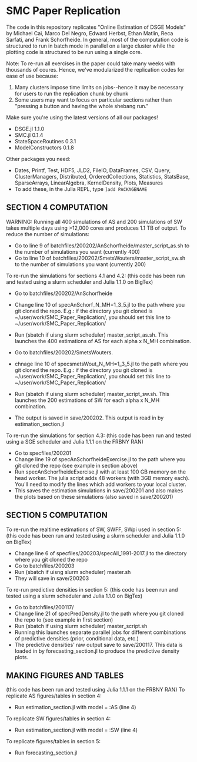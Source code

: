 # SMC Paper Replication
The code in this repository replicates "Online Estimation of DSGE Models" by Michael Cai, Marco Del Negro, Edward Herbst, Ethan Matlin, Reca Sarfati, and Frank Schorfheide. In general, most of the computation code is structured to run in batch mode in parallel on a large cluster while the plotting code is structured to be run using a single core.

Note: To re-run all exercises in the paper could take many weeks with thousands of coures. Hence, we've modularized the replication codes for ease of use because:
1. Many clusters impose time limits on jobs--hence it may be necessary for users to run the replication chunk by chunk
2. Some users may want to focus on particular sections rather than "pressing a button and having the whole shebang run."

Make sure you're using the latest versions of all our packages!
- DSGE.jl 1.1.0
- SMC.jl 0.1.4
- StateSpaceRoutines 0.3.1
- ModelConstructors 0.1.8

Other packages you need:
- Dates, Printf, Test, HDF5, JLD2, FileIO, DataFrames, CSV, Query, ClusterManagers, Distributed, OrderedCollections, Statistics, StatsBase, SparseArrays, LinearAlgebra, KernelDensity, Plots, Measures
- To add these, in the Julia REPL, type `]add PACKAGENAME`

## SECTION 4 COMPUTATION
WARNING: Running all 400 simulations of AS and 200 simulations of SW takes multiple days using >12,000 cores and produces 1.1 TB of output. 
To reduce the number of simulations: 
- Go to line 9 of batchfiles/200202/AnSchorfheide/master_script_as.sh to the number of simulations you want (currently 400)
- Go to line 10 of batchfiles/200202/SmetsWouters/master_script_sw.sh to the number of simulations you want (currently 200)

To re-run the simulations for sections 4.1 and 4.2:
(this code has been run and tested using a slurm scheduler and Julia 1.1.0 on BigTex)
- Go to batchfiles/200202/AnSchorfheide
- Change line 10 of specAnSchorf_N_MH=1_3_5.jl to the path where you git cloned the repo. E.g.: if the directory you git cloned is ~/user/work/SMC_Paper_Replication/, you should set this line to ~/user/work/SMC_Paper_Replication/
- Run (sbatch if uisng slurm scheduler) master_script_as.sh. This launches the 400 estimations of AS for each alpha x N_MH combination.

- Go to batchfiles/200202/SmetsWouters. 
- chnage line 10 of specsmetsWout_N_MH=1_3_5.jl to the path where you git cloned the repo. E.g.: if the directory you git cloned is ~/user/work/SMC_Paper_Replication/, you should set this line to ~/user/work/SMC_Paper_Replication/
- Run (sbatch if uisng slurm scheduler) master_script_sw.sh. This launches the 200 estimations of SW for each alpha x N_MH combination.
- The output is saved in save/200202. This output is read in by estimation_section.jl

To re-run the simulations for section 4.3:
(this code has been run and tested using a SGE scheduler and Julia 1.1.1 on the FRBNY RAN)
- Go to specfiles/200201
- Change line 19 of specAnSchorfheideExercise.jl to the path where you git cloned the repo (see example in section above)
- Run specAnSchorfheideExercise.jl with at least 100 GB memory on the head worker. The julia script adds 48 workers (with 3GB memory each). You'll need to modify the lines which add workers to your local cluster.
- This saves the estimation simulations in save/200201 and also makes the plots based on these simulations (also saved in save/200201)

## SECTION 5 COMPUTATION
To re-run the realtime estimations of SW, SWFF, SWpi used in section 5:
(this code has been run and tested using a slurm scheduler and Julia 1.1.0 on BigTex)
- Change line 6 of specfiles/200203/specAll_1991-2017.jl to the directory where you git cloned the repo
- Go to batchfiles/200203
- Run (sbatch if uisng slurm scheduler) master.sh
- They will save in save/200203

To re-run predictive densities in section 5:
(this code has been run and tested using a slurm scheduler and Julia 1.1.0 on BigTex)
- Go to batchfiles/200117/
- Change line 21 of specPredDensity.jl to the path where you git cloned the repo to (see example in first section)
- Run (sbatch if using slurm scheduler) master_script.sh
- Running this launches separate parallel jobs for different combinations of predictive densities (prior, conditional data, etc.)
- The predictive densities' raw output save to save/200117. This data is loaded in by forecasting_section.jl to produce the predictive density plots.

## MAKING FIGURES AND TABLES
(this code has been run and tested using Julia 1.1.1 on the FRBNY RAN)
To replicate AS figures/tables in section 4:
- Run estimation_section.jl with model = :AS (line 4)

To replicate SW figures/tables in section 4:
- Run estimation_section.jl with model = :SW (line 4)

To replicate figures/tables in section 5:
- Run forecasting_section.jl
